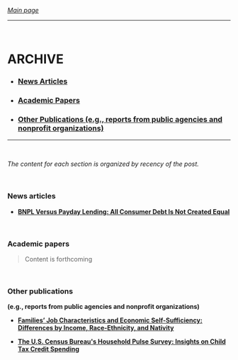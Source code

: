 *[Main page](/./index.md)*

---

<br>

# ARCHIVE   

- ### [News Articles](#news-articles)  
- ### [Academic Papers](#academic-papers)  
- ### [Other Publications (e.g., reports from public agencies and nonprofit organizations)](#other-publications)  

<hr>

<br>  

*The content for each section is organized by recency of the post.*

<br>    

### News articles       

- [**BNPL Versus Payday Lending: All Consumer Debt Is Not Created Equal**](./repo/note01-bnpl-payday.md)    

<br>

### Academic papers     

> Content is forthcoming    

<br>

### Other publications         
**(e.g., reports from public agencies and nonprofit organizations)**    

- [**Families’ Job Characteristics and Economic Self-Sufficiency: Differences by Income, Race-Ethnicity, and Nativity**](./repo/note02-econ-self-sufficiency.md)    

- [**The U.S. Census Bureau's Household Pulse Survey: Insights on Child Tax Credit Spending**](./repo/note03-household-pulse-survey-ctc.md)   
